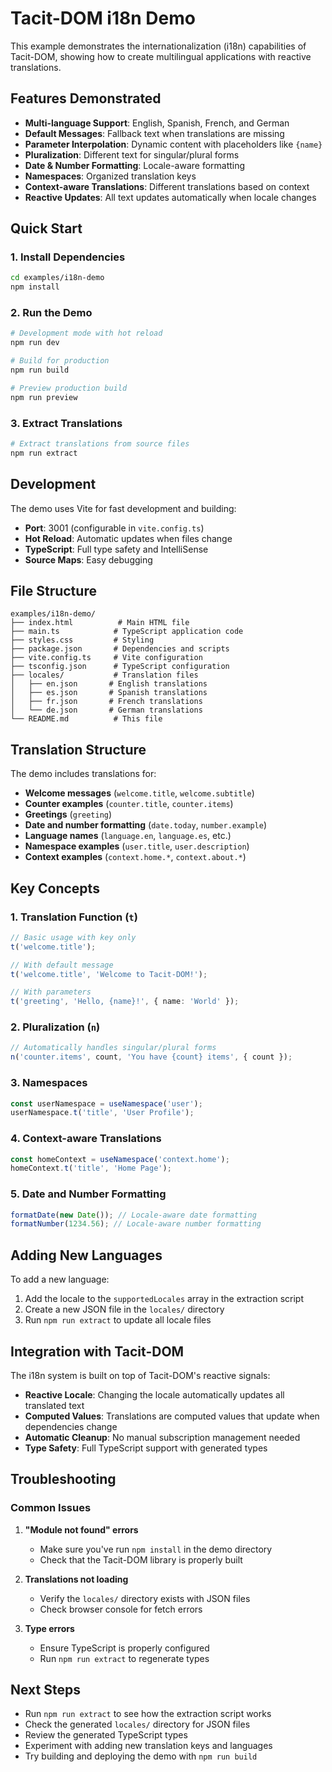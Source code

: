 # Tacit-DOM i18n Demo

This example demonstrates the internationalization (i18n) capabilities of Tacit-DOM, showing how to create multilingual applications with reactive translations.

## Features Demonstrated

- **Multi-language Support**: English, Spanish, French, and German
- **Default Messages**: Fallback text when translations are missing
- **Parameter Interpolation**: Dynamic content with placeholders like `{name}`
- **Pluralization**: Different text for singular/plural forms
- **Date & Number Formatting**: Locale-aware formatting
- **Namespaces**: Organized translation keys
- **Context-aware Translations**: Different translations based on context
- **Reactive Updates**: All text updates automatically when locale changes

## Quick Start

### 1. Install Dependencies

```bash
cd examples/i18n-demo
npm install
```

### 2. Run the Demo

```bash
# Development mode with hot reload
npm run dev

# Build for production
npm run build

# Preview production build
npm run preview
```

### 3. Extract Translations

```bash
# Extract translations from source files
npm run extract
```

## Development

The demo uses Vite for fast development and building:

- **Port**: 3001 (configurable in `vite.config.ts`)
- **Hot Reload**: Automatic updates when files change
- **TypeScript**: Full type safety and IntelliSense
- **Source Maps**: Easy debugging

## File Structure

```
examples/i18n-demo/
├── index.html          # Main HTML file
├── main.ts            # TypeScript application code
├── styles.css         # Styling
├── package.json       # Dependencies and scripts
├── vite.config.ts     # Vite configuration
├── tsconfig.json      # TypeScript configuration
├── locales/           # Translation files
│   ├── en.json       # English translations
│   ├── es.json       # Spanish translations
│   ├── fr.json       # French translations
│   └── de.json       # German translations
└── README.md          # This file
```

## Translation Structure

The demo includes translations for:

- **Welcome messages** (`welcome.title`, `welcome.subtitle`)
- **Counter examples** (`counter.title`, `counter.items`)
- **Greetings** (`greeting`)
- **Date and number formatting** (`date.today`, `number.example`)
- **Language names** (`language.en`, `language.es`, etc.)
- **Namespace examples** (`user.title`, `user.description`)
- **Context examples** (`context.home.*`, `context.about.*`)

## Key Concepts

### 1. Translation Function (`t`)

```typescript
// Basic usage with key only
t('welcome.title');

// With default message
t('welcome.title', 'Welcome to Tacit-DOM!');

// With parameters
t('greeting', 'Hello, {name}!', { name: 'World' });
```

### 2. Pluralization (`n`)

```typescript
// Automatically handles singular/plural forms
n('counter.items', count, 'You have {count} items', { count });
```

### 3. Namespaces

```typescript
const userNamespace = useNamespace('user');
userNamespace.t('title', 'User Profile');
```

### 4. Context-aware Translations

```typescript
const homeContext = useNamespace('context.home');
homeContext.t('title', 'Home Page');
```

### 5. Date and Number Formatting

```typescript
formatDate(new Date()); // Locale-aware date formatting
formatNumber(1234.56); // Locale-aware number formatting
```

## Adding New Languages

To add a new language:

1. Add the locale to the `supportedLocales` array in the extraction script
2. Create a new JSON file in the `locales/` directory
3. Run `npm run extract` to update all locale files

## Integration with Tacit-DOM

The i18n system is built on top of Tacit-DOM's reactive signals:

- **Reactive Locale**: Changing the locale automatically updates all translated text
- **Computed Values**: Translations are computed values that update when dependencies change
- **Automatic Cleanup**: No manual subscription management needed
- **Type Safety**: Full TypeScript support with generated types

## Troubleshooting

### Common Issues

1. **"Module not found" errors**
   - Make sure you've run `npm install` in the demo directory
   - Check that the Tacit-DOM library is properly built

2. **Translations not loading**
   - Verify the `locales/` directory exists with JSON files
   - Check browser console for fetch errors

3. **Type errors**
   - Ensure TypeScript is properly configured
   - Run `npm run extract` to regenerate types

## Next Steps

- Run `npm run extract` to see how the extraction script works
- Check the generated `locales/` directory for JSON files
- Review the generated TypeScript types
- Experiment with adding new translation keys and languages
- Try building and deploying the demo with `npm run build`
